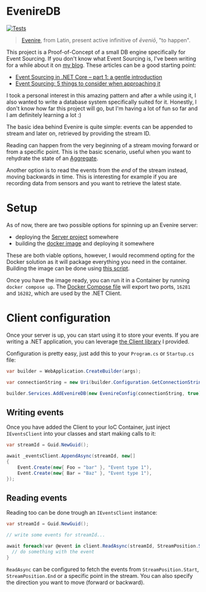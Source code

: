 # EvenireDB

[![Tests](https://github.com/mizrael/EvenireDB/actions/workflows/tests.yml/badge.svg)](https://github.com/mizrael/EvenireDB/actions/workflows/tests.yml)

> [Evenire](https://en.wiktionary.org/wiki/evenire), from Latin, present active infinitive of *ēveniō*, "to happen".

This project is a Proof-of-Concept of a small DB engine specifically for Event Sourcing. 
If you don't know what Event Sourcing is, I've been writing for a while about it on [my blog](https://www.davidguida.net). These articles can be a good starting point:
- [Event Sourcing in .NET Core – part 1: a gentle introduction](https://www.davidguida.net/event-sourcing-in-net-core-part-1-a-gentle-introduction/)
- [Event Sourcing: 5 things to consider when approaching it](https://www.davidguida.net/event-sourcing-things-to-consider)

I took a personal interest in this amazing pattern and after a while using it, I also wanted to write a database system specifically suited for it.
Honestly, I don't know how far this project will go, but I'm having a lot of fun so far and I am definitely learning a lot :)

The basic idea behind Evenire is quite simple: events can be appended to stream and later on, retrieved by providing the stream ID.

Reading can happen from the very beginning of a stream moving forward or from a specific point. This is the basic scenario, useful when you want to rehydrate the state of an [Aggregate](https://www.martinfowler.com/bliki/DDD_Aggregate.html).

Another option is to read the events from the _end_ of the stream instead, moving backwards in time. This is interesting for example if you are recording data from sensors and you want to retrieve the latest state.

# Setup

As of now, there are two possible options for spinning up an Evenire server:
- deploying the [Server project](https://github.com/mizrael/EvenireDB/tree/main/src/EvenireDB.Server) somewhere
- building the [docker image](https://github.com/mizrael/EvenireDB/blob/main/Dockerfile) and deploying it somewhere

These are both viable options, however, I would recommend opting for the Docker solution as it will package everything you need in the container. Building the image can be done using [this script](https://github.com/mizrael/EvenireDB/blob/main/scripts/dockerize.ps1).

Once you have the image ready, you can run it in a Container by running `docker compose up`.
The [Docker Compose file](https://github.com/mizrael/EvenireDB/blob/main/docker-compose.yml) will export two ports, `16281` and `16282`, which are used by the .NET Client.

# Client configuration

Once your server is up, you can start using it to store your events. If you are writing a .NET application, you can leverage [the Client library](https://github.com/mizrael/EvenireDB/tree/main/src/EvenireDB.Client) I provided.

Configuration is pretty easy, just add this to your `Program.cs` or `Startup.cs` file:

```csharp
var builder = WebApplication.CreateBuilder(args);

var connectionString = new Uri(builder.Configuration.GetConnectionString("evenire"));

builder.Services.AddEvenireDB(new EvenireConfig(connectionString, true));
```

## Writing events

Once you have added the Client to your IoC Container, just inject `IEventsClient` into your classes and start making calls to it:

```csharp
var streamId = Guid.NewGuid();

await _eventsClient.AppendAsync(streamId, new[]
{
    Event.Create(new{ Foo = "bar" }, "Event type 1"),
    Event.Create(new{ Bar = "Baz" }, "Event type 1"),
});
```

## Reading events

Reading too can be done trough an `IEventsClient` instance:

```csharp
var streamId = Guid.NewGuid();

// write some events for streamId...

await foreach(var @event in client.ReadAsync(streamId, StreamPosition.Start, Direction.Forward).ConfigureAwait(false)){
  // do something with the event
}
```

`ReadAsync` can be configured to fetch the events from `StreamPosition.Start`, `StreamPosition.End` or a specific point in the stream. You can also specify the direction you want to move (forward or backward).
